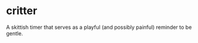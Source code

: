 # critter
A skittish timer that serves as a playful (and possibly painful) reminder to be gentle.


